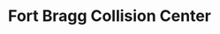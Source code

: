 ---
title: "Fort Bragg Collision Center"
url: /spring-lake/fort-bragg-collision-center/
shop: Autowerkstatt
---